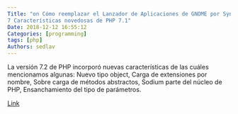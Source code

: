 ```yaml
---
Title: "on Cómo reemplazar el Lanzador de Aplicaciones de GNOME por Synapse
7 Características novedosas de PHP 7.1"
Date: 2018-12-12 16:55:12
Categories: [programming]
tags: [php]
Authors: sedlav
---
```


La versión 7.2 de PHP incorporó nuevas características de las cuáles mencionamos algunas: Nuevo tipo object, Carga de extensiones por nombre, Sobre carga de métodos abstractos, Sodium parte del núcleo de PHP, Ensanchamiento del tipo de parámetros.

[Link](https://www.librebyte.net/php/5-nuevas-caracteristicas-de-php-7-2/)
